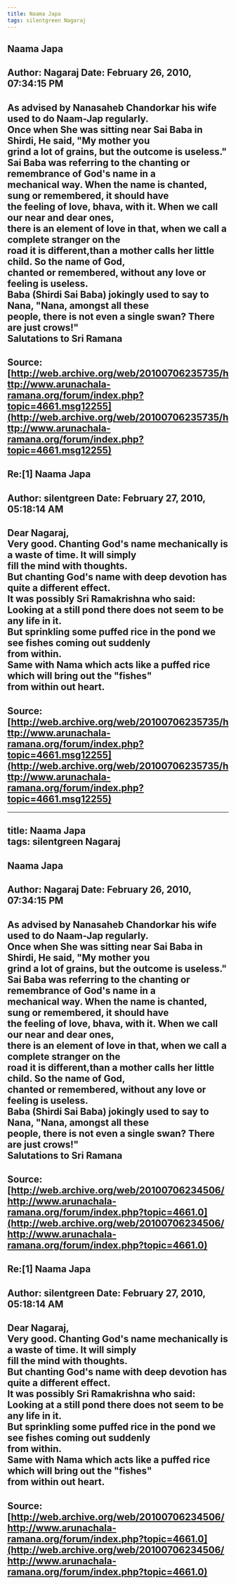 ```yaml
--- 
title: Naama Japa   
tags: silentgreen Nagaraj  
---  
```

## Naama Japa  
Author: Nagaraj             Date: February 26, 2010, 07:34:15 PM  
---  
As advised by Nanasaheb Chandorkar his wife used to do Naam-Jap regularly.  
Once when She was sitting near Sai Baba in Shirdi, He said, "My mother you  
grind a lot of grains, but the outcome is useless."   
Sai Baba was referring to the chanting or remembrance of God's name in a  
mechanical way. When the name is chanted, sung or remembered, it should have  
the feeling of love, bhava, with it. When we call our near and dear ones,  
there is an element of love in that, when we call a complete stranger on the  
road it is different,than a mother calls her little child. So the name of God,  
chanted or remembered, without any love or feeling is useless.   
Baba (Shirdi Sai Baba) jokingly used to say to Nana, "Nana, amongst all these  
people, there is not even a single swan? There are just crows!"   
Salutations to Sri Ramana
 ---  
Source:[http://web.archive.org/web/20100706235735/http://www.arunachala-ramana.org/forum/index.php?topic=4661.msg12255](http://web.archive.org/web/20100706235735/http://www.arunachala-ramana.org/forum/index.php?topic=4661.msg12255)   
---  

## Re:[1] Naama Japa  
Author: silentgreen         Date: February 27, 2010, 05:18:14 AM  
---  
Dear Nagaraj,   
Very good. Chanting God's name mechanically is a waste of time. It will simply  
fill the mind with thoughts.   
But chanting God's name with deep devotion has quite a different effect.   
It was possibly Sri Ramakrishna who said: Looking at a still pond there does not seem to be any life in it.   
But sprinkling some puffed rice in the pond we see fishes coming out suddenly  
from within.   
Same with Nama which acts like a puffed rice which will bring out the "fishes"  
from within out heart.
 ---  
Source:[http://web.archive.org/web/20100706235735/http://www.arunachala-ramana.org/forum/index.php?topic=4661.msg12255](http://web.archive.org/web/20100706235735/http://www.arunachala-ramana.org/forum/index.php?topic=4661.msg12255)   
---  

--- 
title: Naama Japa   
tags: silentgreen Nagaraj  
---  
## Naama Japa  
Author: Nagaraj             Date: February 26, 2010, 07:34:15 PM  
---  
As advised by Nanasaheb Chandorkar his wife used to do Naam-Jap regularly.  
Once when She was sitting near Sai Baba in Shirdi, He said, "My mother you  
grind a lot of grains, but the outcome is useless."   
Sai Baba was referring to the chanting or remembrance of God's name in a  
mechanical way. When the name is chanted, sung or remembered, it should have  
the feeling of love, bhava, with it. When we call our near and dear ones,  
there is an element of love in that, when we call a complete stranger on the  
road it is different,than a mother calls her little child. So the name of God,  
chanted or remembered, without any love or feeling is useless.   
Baba (Shirdi Sai Baba) jokingly used to say to Nana, "Nana, amongst all these  
people, there is not even a single swan? There are just crows!"   
Salutations to Sri Ramana
 ---  
Source:[http://web.archive.org/web/20100706234506/http://www.arunachala-ramana.org/forum/index.php?topic=4661.0](http://web.archive.org/web/20100706234506/http://www.arunachala-ramana.org/forum/index.php?topic=4661.0)   
---  

## Re:[1] Naama Japa  
Author: silentgreen         Date: February 27, 2010, 05:18:14 AM  
---  
Dear Nagaraj,   
Very good. Chanting God's name mechanically is a waste of time. It will simply  
fill the mind with thoughts.   
But chanting God's name with deep devotion has quite a different effect.   
It was possibly Sri Ramakrishna who said: Looking at a still pond there does not seem to be any life in it.   
But sprinkling some puffed rice in the pond we see fishes coming out suddenly  
from within.   
Same with Nama which acts like a puffed rice which will bring out the "fishes"  
from within out heart.
 ---  
Source:[http://web.archive.org/web/20100706234506/http://www.arunachala-ramana.org/forum/index.php?topic=4661.0](http://web.archive.org/web/20100706234506/http://www.arunachala-ramana.org/forum/index.php?topic=4661.0)   
---  

